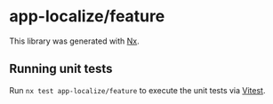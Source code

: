 # app-localize/feature

This library was generated with [Nx](https://nx.dev).

## Running unit tests

Run `nx test app-localize/feature` to execute the unit tests via [Vitest](https://vitest.dev/).
